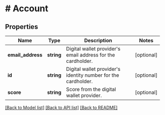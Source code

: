 # # Account

## Properties

Name | Type | Description | Notes
------------ | ------------- | ------------- | -------------
**email_address** | **string** | Digital wallet provider&#39;s email address for the cardholder. | [optional]
**id** | **string** | Digital wallet provider&#39;s identity number for the cardholder. | [optional]
**score** | **string** | Score from the digital wallet provider. | [optional]

[[Back to Model list]](../../README.md#models) [[Back to API list]](../../README.md#endpoints) [[Back to README]](../../README.md)
